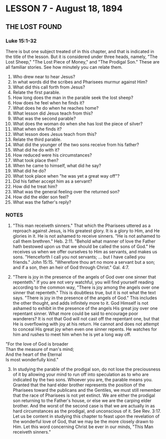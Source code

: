 # LESSON 7 - August 18, 1894
## THE LOST FOUND
### Luke 15:1-32

There is but one subject treated of in this chapter, and that is indicated in the title of the lesson. But it is considered under three heads, namely, "The Lost Sheep," "The Lost Piece of Money," and "The Prodigal Son." These are all familiar stories. See how minutely you can relate them.

1. Who drew near to hear Jesus?
2. In what words did the scribes and Pharisees murmur against Him?
3. What did this call forth from Jesus?
4. Relate the first parable.
5. How long does the man in the parable seek the lost sheep?
6. How does he feel when he finds it?
7. What does he do when he reaches home?
8. What lesson did Jesus teach from this?
9. What was the second parable?
10. What does the woman do when she has lost the piece of silver?
11. What when she finds it?
12. What lesson does Jesus teach from this?
13. Relate the third parable.
14. What did the younger of the two sons receive from his father?
15. What did he do with it?
16. How reduced were his circumstances?
17. What took place then?
18. When he came to himself, what did he say?
19. What did he do?
20. What took place when "he was yet a great way off"?
21. Did his father accept him as a servant?
22. How did he treat him?
23. What was the general feeling over the returned son?
24. How did the elder son feel?
25. What was the father's reply?

### NOTES

1. "This man receiveth sinners." That which the Pharisees uttered as a reproach against Jesus, is His greatest glory. It is a glory to Him, and He glories in it. He is not ashamed to receive sinners. "He is not ashamed to call them brethren." Heb. 2:11. "Behold what manner of love the Father hath bestowed upon us that we should be called the sons of God." He receives us when we offer ourselves to Him as servants, and makes us sons. "Henceforth I call you not servants; ... but I have called you friends." John 15:15. "Wherefore thou art no more a servant but a son; and if a son, then an heir of God through Christ." Gal. 4:7.

2. "There is joy in the presence of the angels of God over one sinner that repenteth." If you are not very watchful, you will find yourself reading according to the common way, "There is joy among the angels over one sinner that repenteth." This is doubtless true, but it is not what the text says. "There is joy in the presence of the angels of God." This includes the other thought, and adds infinitely more to it. God Himself is not ashamed to exhibit in the presence of the angels His great joy over one repentant sinner. What more could be said to encourage poor wanderers? It is not that God will not cast off the repentant one, but that He is overflowing with joy at his return. He cannot and does not attempt to conceal His great joy when even one sinner repents. He watches for him and rushes to meet him when he is yet a long way off.

"For the love of God is broader  
Than the measure of man's mind;  
And the heart of the Eternal  
Is most wonderfully kind."

3. In studying the parable of the prodigal son, do not lose the preciousness of it by allowing your mind to run off into speculation as to who are indicated by the two sons. Whoever you are, the parable means you. Granted that the hard elder brother represents the position of the Pharisees toward the publicans and the Gentiles, we must still remember that the race of Pharisees is not yet extinct. We are either the prodigal son returning to the Father's house, or else we are the carping elder brother. And the worst of the second case is that we are actually in as hard circumstances as the prodigal, and unconscious of it. See Rev. 3:17. Let us be content in studying this chapter to feast upon the revelation of the wonderful love of God, that we may be the more closely drawn to Him. Let this word concerning Christ be ever in our minds, "This Man receiveth sinners."